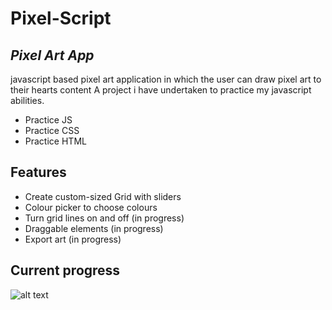 # Pixel-Script
## _Pixel Art App_


javascript based pixel art application in which the user can draw pixel art to their hearts content 
A project i have undertaken to practice my javascript abilities.

- Practice JS
- Practice CSS
- Practice HTML 

## Features

- Create custom-sized Grid with sliders 
- Colour picker to choose colours 
- Turn grid lines on and off (in progress)
- Draggable elements (in progress)
- Export art (in progress)

## Current progress 
![alt text](https://gyazo.com/d2596ceac7346b67f5e900dbd41163e6)

